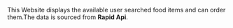 This Website displays the available user searched food items and can order them.The data is sourced from **Rapid Api**.
